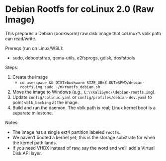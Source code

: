 # Debian Rootfs for coLinux 2.0 (Raw Image)

This prepares a Debian (bookworm) raw disk image that coLinux’s vblk path can read/write.

Prereqs (run on Linux/WSL):
- sudo, debootstrap, qemu-utils, e2fsprogs, gdisk, dosfstools

Steps:
1. Create the image
   - `cd userspace && DIST=bookworm SIZE_GB=8 OUT=$PWD/debian-rootfs.img sudo ./mkrootfs_debian.sh`
2. Move the image to Windows (e.g., `C:\\KaliSync\\debian-rootfs.img`).
3. Update `config/colinux.yaml` or `config/profiles/debian-dev.yaml` to point `vblk_backing` at the image.
4. Build and run the daemon. The vblk path is real; Linux kernel boot is a separate milestone.

Notes:
- The image has a single ext4 partition labeled `rootfs`.
- We haven’t booted a kernel yet; this is the storage substrate for when the kernel path lands.
- If you need VHDX instead of raw, say the word and we’ll add a Virtual Disk API layer.

